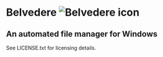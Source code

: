 Belvedere
![Belvedere icon](/includes/belvedere.ico)
=========

An automated file manager for Windows
-------------------------------------

See LICENSE.txt for licensing details.